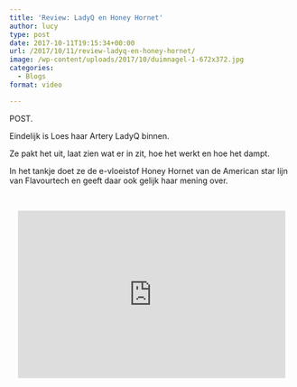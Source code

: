 ```yaml
---
title: 'Review: LadyQ en Honey Hornet'
author: lucy
type: post
date: 2017-10-11T19:15:34+00:00
url: /2017/10/11/review-ladyq-en-honey-hornet/
image: /wp-content/uploads/2017/10/duimnagel-1-672x372.jpg
categories:
  - Blogs
format: video

---
```

POST.
  
Eindelijk is Loes haar Artery LadyQ binnen.
  
Ze pakt het uit, laat zien wat er in zit, hoe het werkt en hoe het dampt.
  
In het tankje doet ze de e-vloeistof Honey Hornet van de American star lijn van Flavourtech en geeft daar ook gelijk haar mening over.

&nbsp;

<span class="embed-youtube" style="text-align:center; display: block;"><iframe class='youtube-player' type='text/html' width='474' height='297' src='https://www.youtube.com/embed/-b_NKkMykhI?version=3&#038;rel=1&#038;fs=1&#038;autohide=2&#038;showsearch=0&#038;showinfo=1&#038;iv_load_policy=1&#038;wmode=transparent' allowfullscreen='true' style='border:0;'></iframe></span>